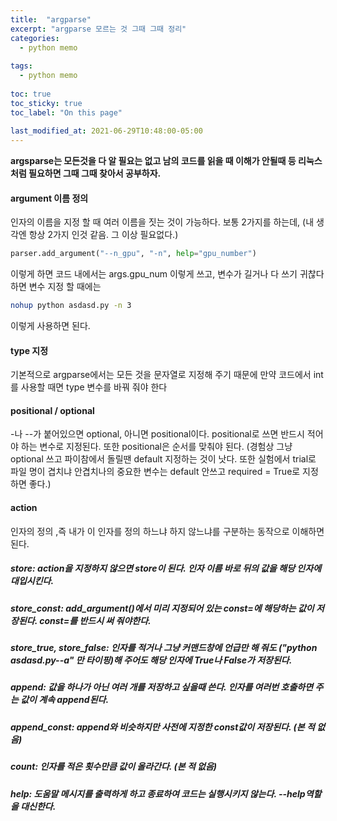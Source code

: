 ```yaml
---
title:  "argparse"
excerpt: "argparse 모르는 것 그때 그때 정리"
categories:
  - python memo
  
tags:
  - python memo
  
toc: true
toc_sticky: true
toc_label: "On this page"
    
last_modified_at: 2021-06-29T10:48:00-05:00
---
```


**argsparse는 모든것을 다 알 필요는 없고 남의 코드를 읽을 때 이해가 안될때 등 리눅스처럼 필요하면 그때 그때 찾아서 공부하자.**

#### argument 이름 정의
인자의 이름을 지정 할 때 여러 이름을 짓는 것이 가능하다. 보통 2가지를 하는데, (내 생각엔 항상 2가지 인것 같음. 그 이상 필요없다.)

```python
parser.add_argument("--n_gpu", "-n", help="gpu_number")
```
이렇게 하면 코드 내에서는 args.gpu_num 이렇게 쓰고, 변수가 길거나 다 쓰기 귀찮다 하면 변수 지정 할 때에는 
```bash
nohup python asdasd.py -n 3
```
이렇게 사용하면 된다.

#### type 지정
기본적으로 argparse에서는 모든 것을 문자열로 지정해 주기 때문에 만약 코드에서 int 를 사용할 때면 type 변수를 바꿔 줘야 한다

#### positional / optional
-나 --가 붙어있으면 optional, 아니면 positional이다. positional로 쓰면 반드시 적어야 하는 변수로 지정된다. 
또한 positional은 순서를 맞춰야 된다. (경험상 그냥 optional 쓰고 파이참에서 돌릴땐 default 지정하는 것이 낫다. 
또한 실험에서 trial로 파일 명이 겹치냐 안겹치나의 중요한 변수는 default 안쓰고 required = True로 지정하면 좋다.)

#### action
인자의 정의 ,즉 내가 이 인자를 정의 하느냐 하지 않느냐를 구분하는 동작으로 이해하면 된다. 
##### store: action을 지정하지 않으면 store이 된다. 인자 이름 바로 뒤의 값을 해당 인자에 대입시킨다.
##### store_const: add_argument()에서 미리 지정되어 있는 const=에 해당하는 값이 저장된다. const=를 반드시 써 줘야한다.
##### store_true, store_false: 인자를 적거나 그냥 커맨드창에 언급만 해 줘도 ("python asdasd.py--a" 만 타이핑)해 주어도 해당 인자에 True나 False가 저장된다.
##### append: 값을 하나가 아닌 여러 개를 저장하고 싶을때 쓴다. 인자를 여러번 호출하면 주는 값이 계속 append된다.
##### append_const: append와 비슷하지만 사전에 지정한 const값이 저장된다. (본 적 없음)
##### count: 인자를 적은 횟수만큼 값이 올라간다. (본 적 없음)
##### help: 도움말 메시지를 출력하게 하고 종료하여 코드는 실행시키지 않는다. --help역할을 대신한다.
